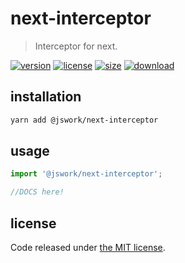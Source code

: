 # next-interceptor
> Interceptor for next.

[![version][version-image]][version-url]
[![license][license-image]][license-url]
[![size][size-image]][size-url]
[![download][download-image]][download-url]

## installation
```bash
yarn add @jswork/next-interceptor
```

## usage
```js
import '@jswork/next-interceptor';

//DOCS here!
```

## license
Code released under [the MIT license](https://github.com/afeiship/next-interceptor/blob/master/LICENSE.txt).

[version-image]: https://img.shields.io/npm/v/@jswork/next-interceptor
[version-url]: https://npmjs.org/package/@jswork/next-interceptor

[license-image]: https://img.shields.io/npm/l/@jswork/next-interceptor
[license-url]: https://github.com/afeiship/next-interceptor/blob/master/LICENSE.txt

[size-image]: https://img.shields.io/bundlephobia/minzip/@jswork/next-interceptor
[size-url]: https://github.com/afeiship/next-interceptor/blob/master/dist/next-interceptor.min.js

[download-image]: https://img.shields.io/npm/dm/@jswork/next-interceptor
[download-url]: https://www.npmjs.com/package/@jswork/next-interceptor
